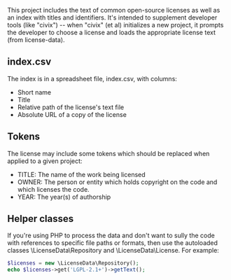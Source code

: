 This project includes the text of common open-source licenses as well as an
index with titles and identifiers. It's intended to supplement developer
tools (like "civix") -- when "civix" (et al) initializes a new project, it
prompts the developer to choose a license and loads the appropriate license
text (from license-data).

## index.csv

The index is in a spreadsheet file, index.csv, with columns:

 * Short name
 * Title
 * Relative path of the license's text file
 * Absolute URL of a copy of the license

## Tokens

The license may include some tokens which should be replaced when
applied to a given project:

 * TITLE: The name of the work being licensed
 * OWNER: The person or entity which holds copyright on the
   code and which licenses the code.
 * YEAR: The year(s) of authorship

## Helper classes

If you're using PHP to process the data and don't want to sully the code
with references to specific file paths or formats, then use the autoloaded
classes \LicenseData\Repository and \LicenseData\License. For example:

```php
$licenses = new \LicenseData\Repository();
echo $licenses->get('LGPL-2.1+')->getText();
```
